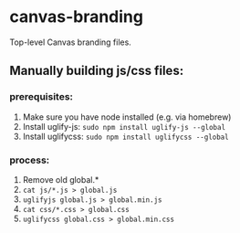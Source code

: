 # canvas-branding
Top-level Canvas branding files.

## Manually building js/css files:

### prerequisites:
1. Make sure you have node installed (e.g. via homebrew)
2. Install uglify-js: `sudo npm install uglify-js --global`
3. Install uglifycss: `sudo npm install uglifycss --global`

### process:
1. Remove old global.*
2. `cat js/*.js > global.js`
3. `uglifyjs global.js > global.min.js`
4. `cat css/*.css > global.css`
5. `uglifycss global.css > global.min.css`
